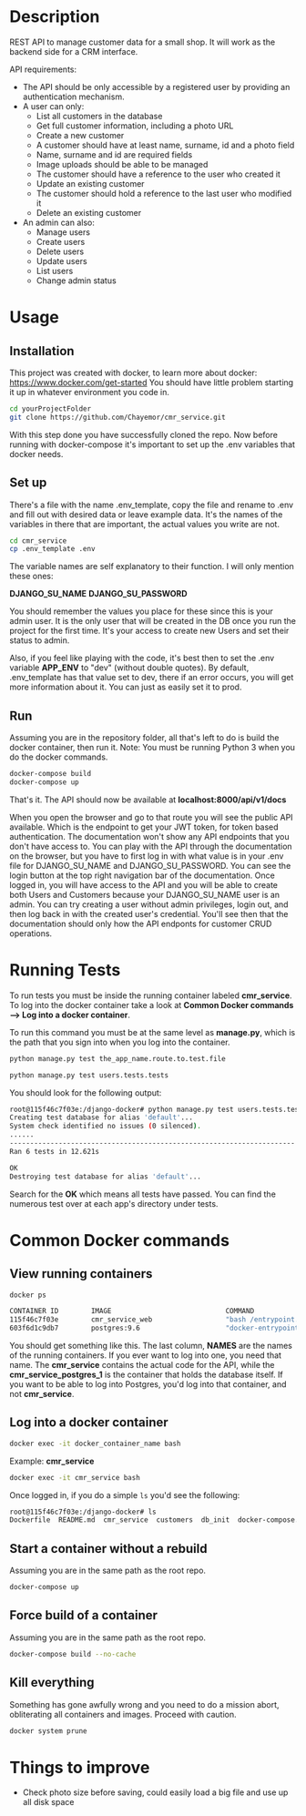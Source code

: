 Description
====================

REST API to manage customer data for a small shop. It will work as the backend side for a CRM interface. 

API requirements:

- The API should be only accessible by a registered user by providing an authentication mechanism.
- A user can only:
  - List all customers in the database
  - Get full customer information, including a photo URL
  - Create a new customer
  - A customer should have at least name, surname, id and a photo field
  - Name, surname and id are required fields
  - Image uploads should be able to be managed
  - The customer should have a reference to the user who created it
  - Update an existing customer
  - The customer should hold a reference to the last user who modified it
  - Delete an existing customer
- An admin can also:
  - Manage users
  - Create users
  - Delete users
  - Update users
  - List users
  - Change admin status




Usage
============================

Installation
----------------

This project was created with docker, to learn more about docker: https://www.docker.com/get-started You should
have little problem starting it up in whatever environment you code in. 

```bash
cd yourProjectFolder
git clone https://github.com/Chayemor/cmr_service.git
```

With this step done you have successfully cloned the repo. Now before running with docker-compose it's 
important to set up the .env variables that docker needs.

Set up
-----------------

There's a file with the name .env_template, copy the file and rename to .env and fill out with desired 
data or leave example data. It's the names of the variables in there that are important, the actual values you write are not.

```bash
cd cmr_service
cp .env_template .env
```

The variable names are self explanatory to their function. I will only mention these ones:

**DJANGO_SU_NAME**
**DJANGO_SU_PASSWORD**

You should remember the values you place for these since this is your admin user. It is the only
user that will be created in the DB once you run the project for the first time. It's your access to create new
Users and set their status to admin. 

Also, if you feel like playing with the code, it's best then to set the .env variable
**APP_ENV** to "dev" (without double quotes). By default, .env_template has that value set to dev, there
if an error occurs, you will get more information about it. You can just as easily set it to prod. 

Run
-----------------

Assuming you are in the repository folder, all that's left to do is build the docker container, then run it. Note: You must be running Python 3 when you do the docker commands.
 
```bash
docker-compose build
docker-compose up
```

That's it. The API should now be available at **localhost:8000/api/v1/docs**

When you open the browser and go to that route you will see the public API available. Which is the endpoint to
get your JWT token, for token based authentication. The documentation won't show any API endpoints that
you don't have access to. You can play with the API through the documentation on the browser, but you have to first
log in with what value is in your .env file for DJANGO_SU_NAME and DJANGO_SU_PASSWORD. You can see the login button
at the top right navigation bar of the documentation. Once logged in, you will have access to the API and you will be
able to create both Users and Customers because your DJANGO_SU_NAME user is an admin. 
You can try creating a user without admin privileges, login out, and then log back in with
the created user's credential. You'll see then that the documentation should only how the API endponts for
customer CRUD operations.

Running Tests
============================

To run tests you must be inside the running container labeled **cmr_service**. 
To log into the docker container take a look at **Common Docker commands --> Log into a docker container**.

To run this command you must be at the same level as **manage.py**, which is the path that you sign into
when you log into the container.

```bash
python manage.py test the_app_name.route.to.test.file
```

```bash
python manage.py test users.tests.tests
```

You should look for the following output:

```bash
root@115f46c7f03e:/django-docker# python manage.py test users.tests.tests
Creating test database for alias 'default'...
System check identified no issues (0 silenced).
......
----------------------------------------------------------------------
Ran 6 tests in 12.621s

OK
Destroying test database for alias 'default'...
```

Search for the **OK** which means all tests have passed. You can find the numerous test over
at each app's directory under tests.

Common Docker commands
============================

## View running containers 

```bash
docker ps
```
```bash 
CONTAINER ID        IMAGE                            COMMAND                  CREATED             STATUS              PORTS                    NAMES
115f46c7f03e        cmr_service_web                  "bash /entrypoint.sh"    2 hours ago         Up 2 hours          0.0.0.0:8000->8000/tcp   cmr_service
603f6d1c9db7        postgres:9.6                     "docker-entrypoint.s…"   4 days ago          Up 2 hours          0.0.0.0:5432->5432/tcp   cmr_service_postgres_1
```

You should get something like this. The last column, **NAMES** are the names of the running containers. If you ever want to log into one, you need that name. The 
**cmr_service** contains the actual code for the API, while the **cmr_service_postgres_1** is the container that holds the database itself. If you want to be
able to log into Postgres, you'd log into that container, and not **cmr_service**.

## Log into a docker container

```bash
docker exec -it docker_container_name bash
```

Example: **cmr_service**

```bash
docker exec -it cmr_service bash
```

Once logged in, if you do a simple ```ls``` you'd see the following:

```bash
root@115f46c7f03e:/django-docker# ls
Dockerfile  README.md  cmr_service  customers  db_init	docker-compose.yml  entrypoint-dev.sh  entrypoint-prod.sh  manage.py  media  requirements  users  wait-for-it.sh
```

## Start a container without a rebuild
Assuming you are in the same path as the root repo.

```bash
docker-compose up
```

## Force build of a container 
Assuming you are in the same path as the root repo.

```bash
docker-compose build --no-cache
```

## Kill everything
Something has gone awfully wrong and you need to do a mission abort, obliterating all
containers and images. Proceed with caution.

```bash
docker system prune
```

Things to improve
============================
- Check photo size before saving, could easily load a big file and use up all disk space
